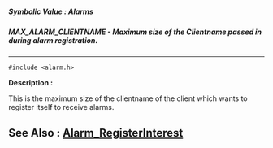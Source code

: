 ##### Symbolic Value : Alarms
##### MAX_ALARM_CLIENTNAME - Maximum size of the Clientname passed in during alarm registration.
---
```
#include <alarm.h>
```
**Description :**

This is the maximum size of the clientname of the client which wants to 
register itself to receive alarms.

**See Also :**
[Alarm_RegisterInterest](/domino-c-api-docs/reference/Func/Alarm_RegisterInterest)
---
